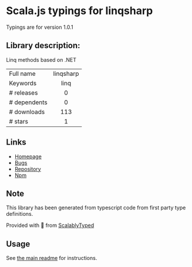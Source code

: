 
# Scala.js typings for linqsharp

Typings are for version 1.0.1

## Library description:
Linq methods based on .NET

|                    |                 |
| ------------------ | :-------------: |
| Full name          | linqsharp |
| Keywords           | linq |
| # releases         | 0 |
| # dependents       | 0 |
| # downloads        | 113 |
| # stars            | 1 |

## Links
- [Homepage](https://github.com/brunolm/LinqSharp#readme)
- [Bugs](https://github.com/brunolm/LinqSharp/issues)
- [Repository](https://github.com/brunolm/LinqSharp)
- [Npm](https://www.npmjs.com/package/linqsharp)
    


## Note
This library has been generated from typescript code from first party type definitions.

Provided with :purple_heart: from [ScalablyTyped](https://github.com/oyvindberg/ScalablyTyped)

## Usage
See [the main readme](../../readme.md) for instructions.


